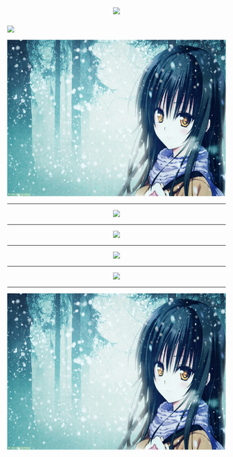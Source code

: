 <h1 align="center"> <a href="https://space.bilibili.com/660127072"> <img src="https://readme-typing-svg.herokuapp.com/?lines=桜の下の恋です;为实现自己的梦想而奋斗!&center=true&size=27"> </a> </h1>  

<a href="https://space.bilibili.com/660127072/" align="center"><img src="https://img.shields.io/badge/Bilibili-B站-ff69b4" /></a>

<div class="basic_image" align="center"> <img src=".\228083.jpg" height=360px width=570px></div>

***


<div align="center"> <img src="https://github-readme-stats.vercel.app/api?username=SakuraMotoKoi&show_icons=true&theme=onedark"></div>  


***

<div align="center"> <img src="https://github-readme-stats.vercel.app/api/top-langs/?username=SakuraMotoKoi&theme=tokyonight"></div>  

***

<div align="center"> <img src="https://github-profile-trophy.vercel.app/?username=SakuraMotoKoi&theme=onedark"></div>  

***

<div align="center"> <img src="[https://github-profile-trophy.vercel.app/?username=SakuraMotoKoi&theme=onedark](https://github-readme-activity-graph.vercel.app/graph?username=SakuraMotoKoi&theme=react-dark)"></div>  

***

<div class="basic_image" align="center"> <img src=".\228083.jpg" height=360px width=570px></div>

